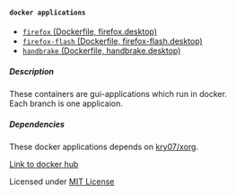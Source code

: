 #### `docker applications`

 - [`firefox` (Dockerfile, firefox.desktop)](https://github.com/Kry07/docker-apps/tree/firefox)
 - [`firefox-flash` (Dockerfile, firefox-flash.desktop)](https://github.com/Kry07/docker-apps/tree/firefox-flash)
 - [`handbrake` (Dockerfile, handbrake.desktop)](https://github.com/Kry07/docker-apps/tree/handbrake)

##### Description
These containers are gui-applications which run in docker.  
Each branch is one applicaion.

##### Dependencies
These docker applications depends on [kry07/xorg](https://github.com/Kry07/docker-xorg).

[Link to docker hub](https://hub.docker.com/u/kry07/)


Licensed under [MIT License](LICENSE)
